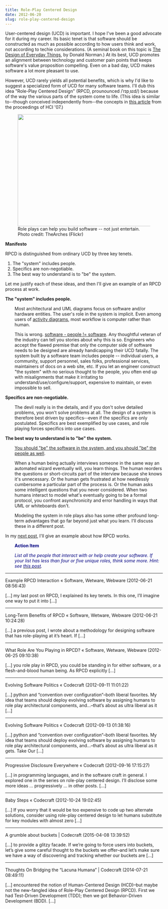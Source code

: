 ```yaml
---
title: Role-Play Centered Design
date: 2012-06-20
slug: role-play-centered-design
---
```


User-centered design (UCD) is important. I hope I've been a good advocate for it during my career. Its basic tenet is that software should be constructed as much as possible according to how users think and work, not according to techie considerations. (A seminal book on this topic is <a href="http://www.amazon.com/dp/0465067107/ref=rdr_ext_tmb">The Design of Everyday Things</a>, by Donald Norman.) At its best, UCD promotes an alignment between technology and customer pain points that keeps software's value proposition compelling. Even on a bad day, UCD makes software a lot more pleasant to use.

However, UCD rarely yields all potential benefits, which is why I'd like to suggest a specialized form of UCD for many software teams. I'll dub this idea "Role-Play Centered Design" (RPCD, prounounced /ˈrɪpˌsɪd/) because of the way the various parts of the system come to life. (This idea is similar to--though conceived independently from--the concepts in <a title="The use of improvisational role-play in user centered design processes" href="http://dl.acm.org/citation.cfm?id=1772520" target="_blank">this article</a> from the proceedings of HCI '07.)

<figure><img alt="" src="http://farm7.staticflickr.com/6151/6257521499_10eb09fd45_d.jpg" width="500" height="357" /><figcaption>Role plays can help you build software -- not just entertain. Photo credit: TheArches (Flickr)</figcaption></figure>

<strong>Manifesto</strong>

RPCD is distinguished from ordinary UCD by three key tenets.
<ol>
	<li>The "system" includes people.</li>
	<li>Specifics are non-negotiable.</li>
	<li>The best way to understand is to "be" the system.</li>
</ol>
Let me justify each of these ideas, and then I'll give an example of an RPCD process at work.

<strong>The "system" includes people.</strong>
<p style="padding-left:30px;">Most architectural and UML diagrams focus on software and/or hardware entities. The user's role in the system is implicit. Even among users of <a href="http://en.wikipedia.org/wiki/Activity_diagram">activity diagrams</a>, most workflow is computer rather than human.</p>
<p style="padding-left:30px;">This is wrong. <a href="why-people-are-part-of-a-software-architecture.md">software - people != software</a>. Any thoughtful veteran of the industry can tell you stories about why this is so. Engineers who accept the flawed premise that only the computer side of software needs to be designed are already handicapping their UCD fatally. The system built by a software team includes people -- individual users, a community, support personnel, sales folks, professional services, maintainers of docs on a web site, etc. If you let an engineer construct "the system" with no serious thought to the people, you often end up with misalignments that make it irritating to understand/use/configure/support, expensive to maintain, or even impossible to sell.</p>
<strong>Specifics are non-negotiable.</strong>
<p style="padding-left:30px;">The devil really is in the details, and if you don't solve detailed problems, you won't solve problems at all. The design of a system is therefore best driven by specifics--even if the specifics are only postulated. Specifics are best exemplified by use cases, and role playing forces specifics into use cases.</p>
<strong>The best way to understand is to "be" the system.</strong>
<p style="padding-left:30px;"><a href="what-role-are-you-playing-in-rpcd.md">You should "be" the software in the system, and you should "be" the people as well</a>.</p>
<p style="padding-left:30px;">When a human being actually interviews someone in the same way an automated wizard eventually will, you learn things. The human reorders the questions or short-circuits part of the interview because she knows it's unnecessary. Or the human gets frustrated at how needlessly cumbersome a particular part of the process is. Or the human asks some intelligent questions that you never considered. When two humans interact to model what's eventually going to be a formal protocol, you confront asynchronicity and error handling in ways that UML or whiteboards don't.</p>
<p style="padding-left:30px;">Modeling the system in role plays also has some other profound long-term advantages that go far beyond just what you learn. I'll discuss these in a different post.</p>
In my <a href="example-rpcd-interaction.md">next post</a>, I'll give an example about how RPCD works.
<p style="padding-left:30px;"><strong><span style="color:#000080;">Action Item</span></strong></p>
<p style="padding-left:30px;"><em><span style="color:#000080;">List all the people that interact with or help create your software. If your list has less than four or five unique roles, think some more. Hint: see <a title="Users Aren’t The Only People In Your Software" href="users-arent-the-only-people-in-your-software.md"><span style="color:#000080;">this post</span></a>.</span></em></p>

---

Example RPCD Interaction &laquo; Software, Wetware, Webware (2012-06-21 08:56:43)

[...] my last post on RPCD, I explained its key tenets. In this one, I’ll imagine one way to put it into [...]

---

Long-Term Benefits of RPCD &laquo; Software, Wetware, Webware (2012-06-21 10:24:28)

[...] a previous post, I wrote about a methodology for designing software that has role-playing at it’s heart. If [...]

---

What Role Are You Playing in RPCD? &laquo; Software, Wetware, Webware (2012-06-25 09:10:38)

[...] you role play in RPCD, you could be standing in for either software, or a flesh-and-blood human being. As RPCD explicitly [...]

---

Evolving Software Politics &laquo; Codecraft (2012-09-11 11:01:22)

[...] python and “convention over configuration“–both liberal favorites. My idea that teams should deploy evolving software by assigning humans to role play architectural components, and...–that’s about as ultra liberal as it [...]

---

Evolving Software Politics &laquo; Codecraft (2012-09-13 01:38:16)

[...] python and “convention over configuration“–both liberal favorites. My idea that teams should deploy evolving software by assigning humans to role play architectural components, and...–that’s about as ultra liberal as it gets.    Take Our [...]

---

Progressive Disclosure Everywhere &laquo; Codecraft (2012-09-16 17:15:27)

[...] in programming languages, and in the software craft in general. I explored one in the series on role-play centered design. I’ll disclose some more ideas … progressively … in other posts. [...]

---

Baby Steps &laquo; Codecraft (2012-10-24 19:02:45)

[...] If you worry that it would be too expensive to code up two alternate solutions, consider using role-play centered design to let humans substitute for key modules with almost zero [...]

---

A grumble about buckets | Codecraft (2015-04-08 13:39:52)

[…] to provide a glitzy facade. If we’re going to force users into buckets, let’s give some careful thought to the buckets we offer–and let’s make sure we have a way of discovering and tracking whether our buckets are […]

---

Thoughts On Bridging the &#8220;Lacuna Humana&#8221; | Codecraft (2014-07-21 08:49:11)

[…] encountered the notion of Human-Centered Design (HCD)–but maybe not the new-fangled idea of Role-Play Centered Design (RPCD). First we had Test-Driven Development (TDD); then we got Behavior-Driven Development (BDD). […]